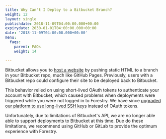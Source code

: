 ```yaml
---
title: Why Can't I Deploy to a Bitbucket Branch?
weight: 12
layout: single
publishdate: 2018-11-09T04:00:00.000+00:00
expirydate: 2030-01-01T04:00:00.000+00:00
date: '2018-11-09T04:00:00.000+00:00'
menu:
  faqs:
    parent: FAQs
    weight: 14

---
```

Bitbucket allows you to [host a website](https://confluence.atlassian.com/bitbucket/publishing-a-website-on-bitbucket-cloud-221449776.html) by pushing static HTML to a branch in your Bitbucket repo, much like GitHub Pages. Previously, users with a Bitbucket repo could configure their site to be deployed back to Bitbucket.

This behavior relied on using short-lived OAuth tokens to authenticate your account with Bitbucket, which caused problems when deployments were triggered while you were not logged in to Forestry. We have since [upgraded our platform to use long-lived SSH keys](/blog/migrating-to-key-based-authentication/) instead of OAuth tokens.

Unfortunately, due to limitations of Bitbucket's API, we are no longer able able to support deployments to Bitbucket at this time. Due do these limitations, we recommend using GitHub or GitLab to provide the optimum experience with Forestry.